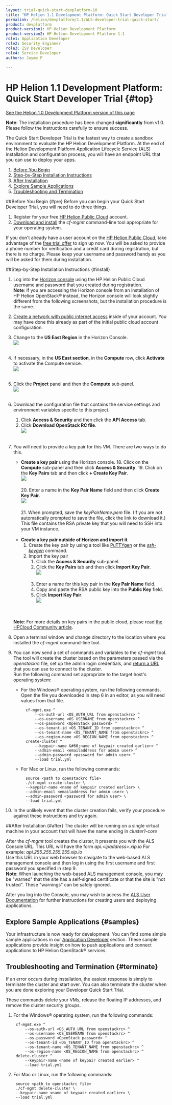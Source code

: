 ```yaml
---
layout: trial-quick-start-devplatform-10
title: "HP Helion 1.1 Development Platform: Quick Start Developer Trial"
permalink: /helion/devplatform/1.1/ALS-developer-trial-quick-start/
product: devplatform
product-version1: HP Helion Development Platform
product-version2: HP Helion Development Platform 1.1
role1: Application Developer
role2: Security Engineer
role3: ISV Developer 
role4: Service Developer
authors: Jayme P

---
```

<!--PUBLISHED-->

<script>
function PageRefresh {
onLoad="window.refresh"
}
PageRefresh();
</script>

# HP Helion 1.1 Development Platform: Quick Start Developer Trial {#top}
[See the Helion 1.0 Development Platform version of this page](/helion/devplatform/ALS-developer-trial-quick-start/)

**Note**: The installation procedure has been changed **significantly** from v1.0. Please follow the instructions carefully to ensure success.

The Quick Start Developer Trial is the fastest way to create a sandbox environment to evaluate the HP Helion Development Platform. At the end of the Helion Development Platform Application Lifecycle Service (ALS) installation and configuration process, you will have an endpoint URL that you can use to deploy your apps.

1. [Before You Begin](#pre)
2. [Step-by-Step Installation Instructions](#install)
3. [After Installation](#after)
4. [Explore Sample Applications](#samples)
5. [Troubleshooting and Termination](#terminate)

##Before You Begin {#pre}
Before you can begin your Quick Start Developer Trial, you will need to do three things.

1. Register for your free <a href="https://horizon.hpcloud.com/register" target="_blank">HP Helion Public Cloud</a> account.
3. [Download and install](/helion/devplatform/1.1/als/client/download) the *cf-mgmt* command-line tool appropriate for your operating system.

If you don't already have a user account on the <a href="https://horizon.hpcloud.com/register" target="_blank">HP Helion Public Cloud</a>, take advantage of the <a href="http://www.hpcloud.com/cloud-credit" target="_blank">free trial offer</a> to sign up now. You will be asked to provide a phone number for verification and a credit card during registration, but there is no charge. Please keep your username and password handy as you will be asked for them during installation.

##Step-by-Step Installation Instructions {#install}
1. Log into the [Horizon console](https://horizon.hpcloud.com/) using the HP Helion Public Cloud username and password that you created during registration. <br /> **Note**: If you are accessing the Horizon console from an installation of HP Helion OpenStack&#174; instead, the Horizon console will look slightly different from the following screenshots, but the installation procedure is the same.
2. [Create a network with public internet access](https://community.hpcloud.com/article/how-create-or-delete-network#create) inside of your account. You may have done this already as part of the initial public cloud account configuration.
4. Change to the **US East Region** in the Horizon Console.<br /><img src="media/quickstartA11.png"/><br /><br />
5. If necessary, in the **US East section**, in the **Compute** row, click **Activate** to activate the Compute service.<br /><img src="media/quickstartB11.png"/><br /><br />
3. Click the **Project** panel and then the **Compute** sub-panel.<br /><img src="media/quickstartC11.png"/><br /><br />
6. Download the configuration file that contains the service settings and environment variables specific to this project.
	1. Click **Access & Security** and then click the **API Access** tab.
	2. Click **Download OpenStack RC file**.<br /><img src="media/quickstartDownloadRCFile.png"/><br /><br />

10. You will need to provide a key pair for this VM. There are two ways to do this. 
	- **Create a key pair** using the Horizon console.
		18. Click on the **Compute** sub-panel and then click **Access & Security**.
		19. Click on the **Key Pairs** tab and then click **+ Create Key Pair**.<br /><img src="media/quickstartE11.png"/><br /><br />
		20. Enter a name in the **Key Pair Name** field and then click **Create Key Pair**.<br /><img src="media/quickstartkeypair"/><br /><br />
		21. When prompted, save the *keyPairName.pem* file. (If you are not automatically prompted to save the file, click the link to download it.) This file contains the RSA private key that you will need to SSH into your VM instance.<br /><br />
	- **Create a key pair outside of Horizon and import it** 
		1. Create the key pair by using a tool like [PuTTYgen](http://www.chiark.greenend.org.uk/~sgtatham/putty/docs.html) or the [*ssh-keygen*](http://linux.die.net/man/1/ssh-keygen) command.
		2. Import the key pair
			1.  Click the **Access & Security** sub-panel.
			13. Click the **Key Pairs** tab and then click **Import Key Pair**. <br /><img src="media/quickstartImportKeyPair11.png"/><br /><br /> 
			14. Enter a name for this key pair in the **Key Pair Name** field.
			15. Copy and paste the RSA public key into the **Public Key** field.
			16. Click **Import Key Pair**. <br /><img src="media/quickstartImportKeyPairName11.png"/><br /><br />
		
	<br />**Note**: For more details on key pairs in the public cloud, please read [the HPCloud Community article](http://community.hpcloud.com/article/managing-your-key-pairs-0).	<br />

8. Open a terminal window and change directory to the location where you installed the *cf-mgmt* command-line tool.
9. You can now send a set of commands and variables to the *cf-mgmt* tool. <br />The tool will create the cluster based on the parameters passed via the *openstackrc* file, set up the admin login credentials, and [return a URL](#after) that you can use to connect to the cluster. <br />Run the following command set appropriate to the target host's operating system:
	
	- For the Windows&#174; operating system, run the following commands. Open the file you downloaded in step 6 in an editor, as you will need values from that file.
	
			cf-mgmt.exe ^
				--os-auth-url <OS_AUTH_URL from openstackrc> ^
				--os-username <OS_USERNAME from openstackrc> ^
				--os-password <OpenStack password> ^
				--os-tenant-id <OS_TENANT_ID from openstackrc> ^
				--os-tenant-name <OS_TENANT_NAME from openstackrc> ^
				--os-region-name <OS_REGION_NAME from openstackrc> ^
			create-cluster ^
				--keypair-name &#60;name of keypair created earlier> ^
				--admin-email <emailaddress for admin user> ^
				--admin-password <password for admin user> ^
				--load trial.yml

	- For Mac or Linux, run the following commands:
 		
			source <path to openstackrc file>
			./cf-mgmt create-cluster \
			--keypair-name <name of keypair created earlier> \
			--admin-email <emailaddress for admin user> \
			--admin-password <password for admin user> \
			--load trial.yml

10. In the unlikely event that the cluster creation fails, verify your procedure against these instructions and try again. 


##After Installation {#after}
The cluster will be running on a single virtual machine in your account that will have the name ending in *cluster1-core*

After the *cf-mgmt* tool creates the cluster, it presents you with the ALS Console URL. This URL will have the form *api.<*ipaddress*>.xip.io*  For example: *api.255.255.255.255.xip.io* <br /> Use this URL in your web browser to navigate to the web-based ALS management console and then log in using the first username and first password you specified in step 9. <br />**Note**: When launching the web-based ALS management console, you may be "warned" that the site has a self-signed certificate or that the site is "not trusted". These "warnings" can be safely ignored.

After you log into the Console, you may wish to access the [ALS User Documentation](/helion/devplatform/1.1/als/user/) for further instructions for creating users and deploying applications.

## Explore Sample Applications {#samples}
Your infrastructure is now ready for development. You can find some simple sample applications in our [Application Developer](/helion/devplatform/1.1/appdev/) section. These sample applications provide insight on how to push applications and connect applications to HP Helion OpenStack&#174; services. 

## Troubleshooting and Termination {#terminate}
If an error occurs during installation, the easiest response is simply to terminate the cluster and start over. You can also terminate the cluster when you are done exploring your Developer Quick Start Trial.

These commands delete your VMs, release the floating IP addresses, and remove the cluster security groups.
		
1. For the Windows&#174; operating system, run the following commands:

		cf-mgmt.exe ^ 
			--os-auth-url <OS_AUTH_URL from openstackrc> ^
			--os-username <OS_USERNAME from openstackrc> ^
			--os-password <OpenStack password> ^
			--os-tenant-id <OS_TENANT_ID from openstackrc> ^
			--os-tenant-name <OS_TENANT_NAME from openstackrc> ^
			--os-region-name <OS_REGION_NAME from openstackrc> ^
		delete-cluster ^
			--keypair-name <name of keypair created earlier> ^
			--load trial.yml 

2. For Mac or Linux, run the following commands:
 		
		source <path to openstackrc file>
		./cf-mgmt delete-cluster \
		--keypair-name <name of keypair created earlier> \
		--load trial.yml



